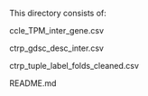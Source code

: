 This directory consists of:

ccle_TPM_inter_gene.csv

ctrp_gdsc_desc_inter.csv

ctrp_tuple_label_folds_cleaned.csv

README.md